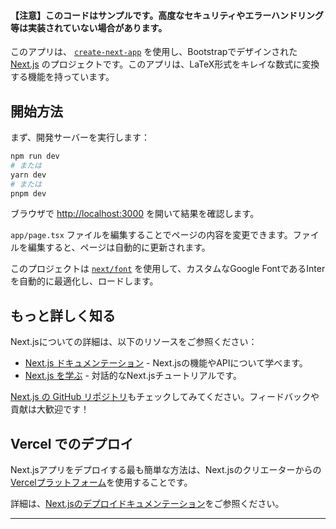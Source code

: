 #### 【注意】このコードはサンプルです。高度なセキュリティやエラーハンドリング等は実装されていない場合があります。

このアプリは、 [`create-next-app`](https://github.com/vercel/next.js/tree/canary/packages/create-next-app) を使用し、Bootstrapでデザインされた [Next.js](https://nextjs.org/) のプロジェクトです。このアプリは、LaTeX形式をキレイな数式に変換する機能を持っています。

## 開始方法

まず、開発サーバーを実行します：

```bash
npm run dev
# または
yarn dev
# または
pnpm dev
```

ブラウザで [http://localhost:3000](http://localhost:3000) を開いて結果を確認します。

`app/page.tsx` ファイルを編集することでページの内容を変更できます。ファイルを編集すると、ページは自動的に更新されます。

このプロジェクトは [`next/font`](https://nextjs.org/docs/basic-features/font-optimization) を使用して、カスタムなGoogle FontであるInterを自動的に最適化し、ロードします。

## もっと詳しく知る

Next.jsについての詳細は、以下のリソースをご参照ください：

- [Next.js ドキュメンテーション](https://nextjs.org/docs) - Next.jsの機能やAPIについて学べます。
- [Next.js を学ぶ](https://nextjs.org/learn) - 対話的なNext.jsチュートリアルです。

[Next.js の GitHub リポジトリ](https://github.com/vercel/next.js/)もチェックしてみてください。フィードバックや貢献は大歓迎です！

## Vercel でのデプロイ

Next.jsアプリをデプロイする最も簡単な方法は、Next.jsのクリエーターからの[Vercelプラットフォーム](https://vercel.com/new?utm_medium=default-template&filter=next.js&utm_source=create-next-app&utm_campaign=create-next-app-readme)を使用することです。

詳細は、[Next.jsのデプロイドキュメンテーション](https://nextjs.org/docs/deployment)をご参照ください。

---
